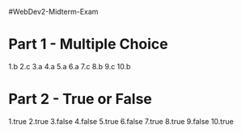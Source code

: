 #WebDev2-Midterm-Exam

<h1>Part 1 - Multiple Choice</h1>

1.b
2.c
3.a
4.a
5.a
6.a
7.c
8.b
9.c
10.b

<h1>Part 2 - True or False</h1>

1.true
2.true
3.false
4.false
5.true
6.false
7.true
8.true
9.false
10.true


